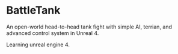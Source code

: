 # BattleTank
An open-world head-to-head tank fight with simple AI, terrian, and advanced control system in Unreal 4.

Learning unreal engine 4.
